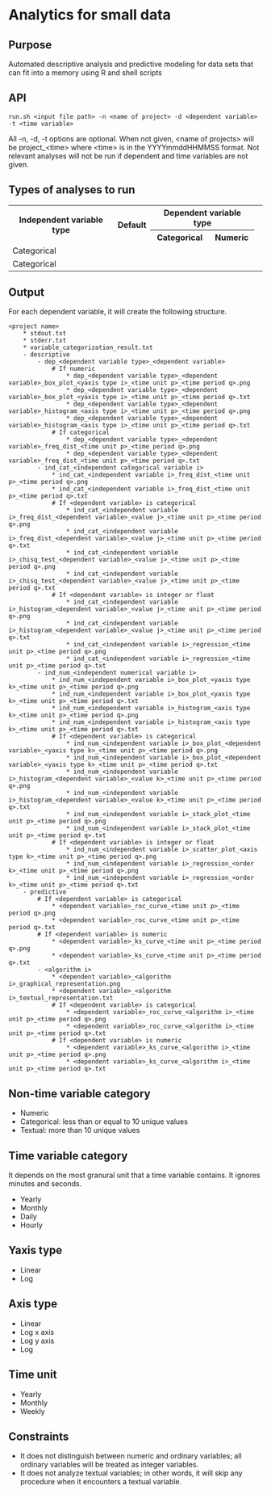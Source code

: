 Analytics for small data 
========================

## Purpose

Automated descriptive analysis and predictive modeling for data sets that can fit into a memory using R and shell scripts

## API

    run.sh <input file path> -n <name of project> -d <dependent variable> -t <time variable>

All -n, -d, -t options are optional. When not given, \<name of projects\> will be project_\<time\> where \<time\> is in the YYYYmmddHHMMSS format. Not relevant analyses will not be run if dependent and time variables are not given.

## Types of analyses to run

<table>
	<tr>
		<th rowspan="2">Independent variable type</th>
		<th rowspan="2">Default</th>
		<th colspan="2">Dependent variable type</th>
	</tr>
	<tr>
		<th>Categorical</th>
		<th>Numeric</th>
	</tr>
	<tr>
		<td>Categorical</td>
		<td></td>
		<td></td>
		<td></td>
		<td></td>
	</tr>
	<tr>
		<td>Categorical</td>
		<td></td>
		<td></td>
		<td></td>
		<td></td>
	</tr>
</table>

## Output

For each dependent variable, it will create the following structure.

    <project name>
        * stdout.txt
        * stderr.txt
        * variable_categorization_result.txt
        - descriptive
            - dep_<dependent variable type>_<dependent variable>
                # If numeric
                    * dep_<dependent variable type>_<dependent variable>_box_plot_<yaxis type i>_<time unit p>_<time period q>.png
                    * dep_<dependent variable type>_<dependent variable>_box_plot_<yaxis type i>_<time unit p>_<time period q>.txt
                    * dep_<dependent variable type>_<dependent variable>_histogram_<axis type i>_<time unit p>_<time period q>.png
                    * dep_<dependent variable type>_<dependent variable>_histogram_<axis type i>_<time unit p>_<time period q>.txt
                # If categorical
                    * dep_<dependent variable type>_<dependent variable>_freq_dist_<time unit p>_<time period q>.png
                    * dep_<dependent variable type>_<dependent variable>_freq_dist_<time unit p>_<time period q>.txt
            - ind_cat_<independent categorical variable i>
                * ind_cat_<independent variable i>_freq_dist_<time unit p>_<time period q>.png
                * ind_cat_<independent variable i>_freq_dist_<time unit p>_<time period q>.txt
                # If <dependent variable> is categorical                    
                    * ind_cat_<independent variable i>_freq_dist_<dependent variable>_<value j>_<time unit p>_<time period q>.png
                    * ind_cat_<independent variable i>_freq_dist_<dependent variable>_<value j>_<time unit p>_<time period q>.txt
                    * ind_cat_<independent variable i>_chisq_test_<dependent variable>_<value j>_<time unit p>_<time period q>.png
                    * ind_cat_<independent variable i>_chisq_test_<dependent variable>_<value j>_<time unit p>_<time period q>.txt
                # If <dependent variable> is integer or float
                    * ind_cat_<independent variable i>_histogram_<dependent variable>_<value j>_<time unit p>_<time period q>.png
                    * ind_cat_<independent variable i>_histogram_<dependent variable>_<value j>_<time unit p>_<time period q>.txt
                    * ind_cat_<independent variable i>_regression_<time unit p>_<time period q>.png
                    * ind_cat_<independent variable i>_regression_<time unit p>_<time period q>.txt
            - ind_num_<independent numerical variable i>
                * ind_num_<independent variable i>_box_plot_<yaxis type k>_<time unit p>_<time period q>.png
                * ind_num_<independent variable i>_box_plot_<yaxis type k>_<time unit p>_<time period q>.txt
                * ind_num_<independent variable i>_histogram_<axis type k>_<time unit p>_<time period q>.png
                * ind_num_<independent variable i>_histogram_<axis type k>_<time unit p>_<time period q>.txt
                # If <dependent variable> is categorical
                    * ind_num_<independent variable i>_box_plot_<dependent variable>_<yaxis type k>_<time unit p>_<time period q>.png
                    * ind_num_<independent variable i>_box_plot_<dependent variable>_<yaxis type k>_<time unit p>_<time period q>.txt
                    * ind_num_<independent variable i>_histogram_<dependent variable>_<value k>_<time unit p>_<time period q>.png
                    * ind_num_<independent variable i>_histogram_<dependent variable>_<value k>_<time unit p>_<time period q>.txt
                    * ind_num_<independent variable i>_stack_plot_<time unit p>_<time period q>.png
                    * ind_num_<independent variable i>_stack_plot_<time unit p>_<time period q>.txt
                # If <dependent variable> is integer or float
                    * ind_num_<independent variable i>_scatter_plot_<axis type k>_<time unit p>_<time period q>.png
                    * ind_num_<independent variable i>_regression_<order k>_<time unit p>_<time period q>.png
                    * ind_num_<independent variable i>_regression_<order k>_<time unit p>_<time period q>.txt
        - predictive
            # If <dependent variable> is categorical
                * <dependent variable>_roc_curve_<time unit p>_<time period q>.png
                * <dependent variable>_roc_curve_<time unit p>_<time period q>.txt
            # If <dependent variable> is numeric
                * <dependent variable>_ks_curve_<time unit p>_<time period q>.png
                * <dependent variable>_ks_curve_<time unit p>_<time period q>.txt
            - <algorithm i>
                * <dependent variable>_<algorithm i>_graphical_representation.png
                * <dependent variable>_<algorithm i>_textual_representation.txt
                # If <dependent variable> is categorical
                    * <dependent variable>_roc_curve_<algorithm i>_<time unit p>_<time period q>.png
                    * <dependent variable>_roc_curve_<algorithm i>_<time unit p>_<time period q>.txt
                # If <dependent variable> is numeric
                    * <dependent variable>_ks_curve_<algorithm i>_<time unit p>_<time period q>.png
                    * <dependent variable>_ks_curve_<algorithm i>_<time unit p>_<time period q>.txt

## Non-time variable category

* Numeric
* Categorical: less than or equal to 10 unique values
* Textual: more than 10 unique values

## Time variable category

It depends on the most granural unit that a time variable contains. It ignores minutes and seconds.

* Yearly
* Monthly
* Daily
* Hourly

## Yaxis type

* Linear
* Log

## Axis type

* Linear
* Log x axis
* Log y axis
* Log

## Time unit

* Yearly
* Monthly
* Weekly

## Constraints

* It does not distinguish between numeric and ordinary variables; all ordinary variables will be treated as integer variables.
* It does not analyze textual variables; in other words, it will skip any procedure when it encounters a textual variable.
